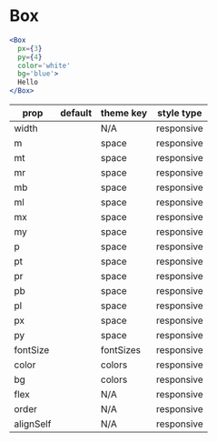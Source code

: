 # Box

```.jsx
<Box
  px={3}
  py={4}
  color='white'
  bg='blue'>
  Hello
</Box>

```

prop | default | theme key | style type
---|---|---|---
width |  | N/A | responsive
m |  | space | responsive
mt |  | space | responsive
mr |  | space | responsive
mb |  | space | responsive
ml |  | space | responsive
mx |  | space | responsive
my |  | space | responsive
p |  | space | responsive
pt |  | space | responsive
pr |  | space | responsive
pb |  | space | responsive
pl |  | space | responsive
px |  | space | responsive
py |  | space | responsive
fontSize |  | fontSizes | responsive
color |  | colors | responsive
bg |  | colors | responsive
flex |  | N/A | responsive
order |  | N/A | responsive
alignSelf |  | N/A | responsive